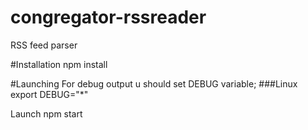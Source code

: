 congregator-rssreader
=====================

RSS feed parser

#Installation
npm install

#Launching
For debug output u should set DEBUG variable;
###Linux
export DEBUG="*"

Launch
npm start
